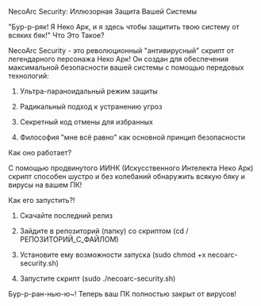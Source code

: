 NecoArc Security: Иллюзорная Защита Вашей Системы


"Бур-р-ряк! Я Неко Арк, и я здесь чтобы защитить твою систему от всяких бяк!"
Что Это Такое?


NecoArc Security - это революционный "антивирусный" скрипт от легендарного персонажа Неко Арк!
Он создан для обеспечения максимальной безопасности вашей системы с помощью передовых технологий:


1. Ультра-параноидальный режим защиты

3. Радикальный подход к устранению угроз

5. Секретный код отмены для избранных

7. Философия "мне всё равно" как основной принцип безопасности


Как оно работает?

С помощью продвинутого ИИНК (Искусственного Интелекта Неко Арк) скрипт способен шустро и без колебаний обнаружить всякую бяку и вирусы на вашем ПК!


Как его запустить?!


1. Скачайте последний релиз

3. Зайдите в репозиторий (папку) со скриптом (cd /РЕПОЗИТОРИЙ_С_ФАЙЛОМ)

5. Установите ему возможности запуска (sudo chmod +x necoarc-security.sh)

7. Запустите скрипт (sudo ./necoarc-security.sh)


Бур-р-ран-нью-ю~! Теперь ваш ПК полностью закрыт от вирусов!
